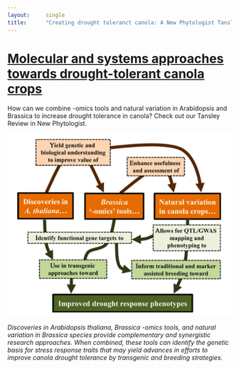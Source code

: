 ```yaml
---
layout:     single
title:      "Creating drought toleranct canola: A New Phytologist Tansley Review"	
---
```


# [Molecular and systems approaches towards drought-tolerant canola crops](http://onlinelibrary.wiley.com/doi/10.1111/nph.13866/full)

How can we combine -omics tools and natural variation in Arabidopsis and Brassica to increase drought tolerance in canola?
Check out our Tansley Review in New Phytologist. 

![screenshot](/assets/images/Zhu_et_al_Fig1.png)

*Discoveries in Arabidopsis thaliana, Brassica -omics tools, and natural variation in Brassica species provide complementary and synergistic research approaches. When combined, these tools can identify the genetic basis for stress response traits that may yield advances in efforts to improve canola drought tolerance by transgenic and breeding strategies.*

